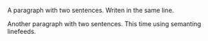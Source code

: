 A paragraph with two sentences.  Writen in the same line.

Another paragraph with two sentences.
This time using semanting linefeeds.

